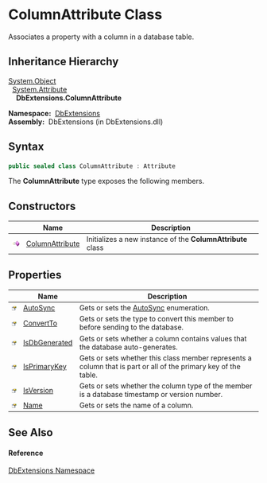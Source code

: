 ColumnAttribute Class
=====================
Associates a property with a column in a database table.


Inheritance Hierarchy
---------------------
[System.Object][1]  
  [System.Attribute][2]  
    **DbExtensions.ColumnAttribute**  

  **Namespace:**  [DbExtensions][3]  
  **Assembly:**  DbExtensions (in DbExtensions.dll)

Syntax
------

```csharp
public sealed class ColumnAttribute : Attribute
```

The **ColumnAttribute** type exposes the following members.


Constructors
------------

                 | Name                 | Description                                                 
---------------- | -------------------- | ----------------------------------------------------------- 
![Public method] | [ColumnAttribute][4] | Initializes a new instance of the **ColumnAttribute** class 


Properties
----------

                   | Name               | Description                                                                                                     
------------------ | ------------------ | --------------------------------------------------------------------------------------------------------------- 
![Public property] | [AutoSync][5]      | Gets or sets the [AutoSync][5] enumeration.                                                                     
![Public property] | [ConvertTo][6]     | Gets or sets the type to convert this member to before sending to the database.                                 
![Public property] | [IsDbGenerated][7] | Gets or sets whether a column contains values that the database auto-generates.                                 
![Public property] | [IsPrimaryKey][8]  | Gets or sets whether this class member represents a column that is part or all of the primary key of the table. 
![Public property] | [IsVersion][9]     | Gets or sets whether the column type of the member is a database timestamp or version number.                   
![Public property] | [Name][10]         | Gets or sets the name of a column.                                                                              


See Also
--------

#### Reference
[DbExtensions Namespace][3]  

[1]: http://msdn.microsoft.com/en-us/library/e5kfa45b
[2]: http://msdn.microsoft.com/en-us/library/e8kc3626
[3]: ../README.md
[4]: _ctor.md
[5]: AutoSync.md
[6]: ConvertTo.md
[7]: IsDbGenerated.md
[8]: IsPrimaryKey.md
[9]: IsVersion.md
[10]: Name.md
[Public method]: ../../icons/pubmethod.gif "Public method"
[Public property]: ../../icons/pubproperty.gif "Public property"